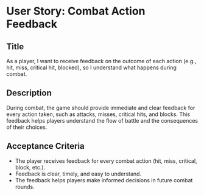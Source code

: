 
# User Story: Combat Action Feedback

## Title
As a player, I want to receive feedback on the outcome of each action (e.g., hit, miss, critical hit, blocked), so I understand what happens during combat.

## Description
During combat, the game should provide immediate and clear feedback for every action taken, such as attacks, misses, critical hits, and blocks. This feedback helps players understand the flow of battle and the consequences of their choices.

## Acceptance Criteria
- The player receives feedback for every combat action (hit, miss, critical, block, etc.).
- Feedback is clear, timely, and easy to understand.
- The feedback helps players make informed decisions in future combat rounds.

